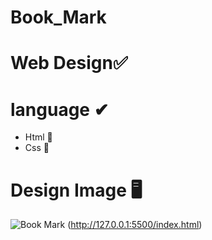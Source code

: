 # Book_Mark
# Web Design✅

# language ✔
  * Html  📱
  * Css 📱

# Design Image 🖥
![Book Mark](https://user-images.githubusercontent.com/102246990/170893882-42a2836a-e6a8-4891-8412-238006cc12d4.png)
(http://127.0.0.1:5500/index.html)

